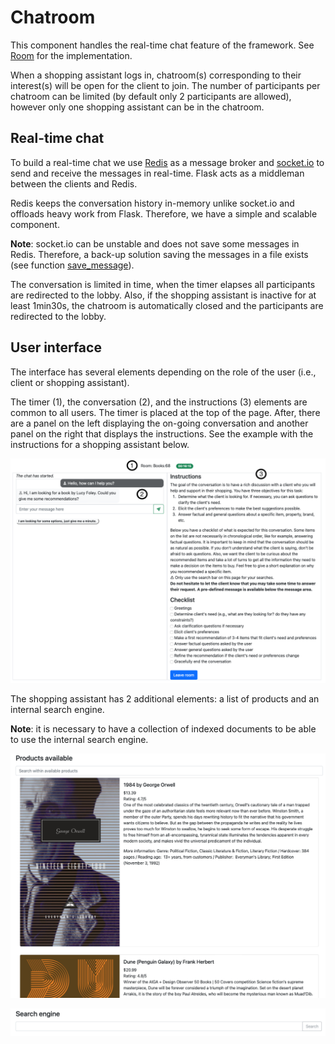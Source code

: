# Chatroom

This component handles the real-time chat feature of the framework. See [Room](../ccc/app/chat/room.py) for the implementation.

When a shopping assistant logs in, chatroom(s) corresponding to their interest(s) will be open for the client to join. The number of participants per chatroom can be limited (by default only 2 participants are allowed), however only one shopping assistant can be in the chatroom. 

## Real-time chat

To build a real-time chat we use [Redis](https://redis.io) as a message broker and [socket.io](https://socket.io) to send and receive the messages in real-time.
Flask acts as a middleman between the clients and Redis. 

Redis keeps the conversation history in-memory unlike socket.io and offloads heavy work from Flask. Therefore, we have a simple and scalable component.

**Note**: socket.io can be unstable and does not save some messages in Redis. Therefore, a back-up solution saving the messages in a file exists (see function [save_message](../ccc/app/chat/chat.py#L202)).

The conversation is limited in time, when the timer elapses all participants are redirected to the lobby. Also, if the shopping assistant is inactive for at least 1min30s, the chatroom is automatically closed and the participants are redirected to the lobby.

## User interface

The interface has several elements depending on the role of the user (i.e., client or shopping assistant).  

The timer (1), the conversation (2), and the instructions (3) elements are common to all users. The timer is placed at the top of the page. After, there are a panel on the left displaying the on-going conversation and another panel on the right that displays the instructions. See the example with the instructions for a shopping assistant below.

![Timer, conversation, and instructions](images/user_interface_assistant.png)

The shopping assistant has 2 additional elements: a list of products and an internal search engine.

**Note**: it is necessary to have a collection of indexed documents to be able to use the internal search engine.

![Snippet product list](images/snippet_product_list.png)

![Search engine](images/search_engine.png)